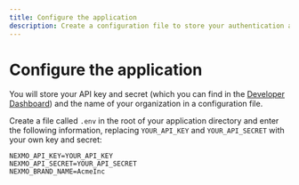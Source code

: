 ```yaml
---
title: Configure the application
description: Create a configuration file to store your authentication and other details
---
```


# Configure the application

You will store your API key and secret (which you can find in the [Developer Dashboard](https://dashboard.nexmo.com)) and the name of your organization in a configuration file.

Create a file called `.env` in the root of your application directory and enter the following information, replacing `YOUR_API_KEY` and `YOUR_API_SECRET` with your own key and secret:

```
NEXMO_API_KEY=YOUR_API_KEY
NEXMO_API_SECRET=YOUR_API_SECRET
NEXMO_BRAND_NAME=AcmeInc
```